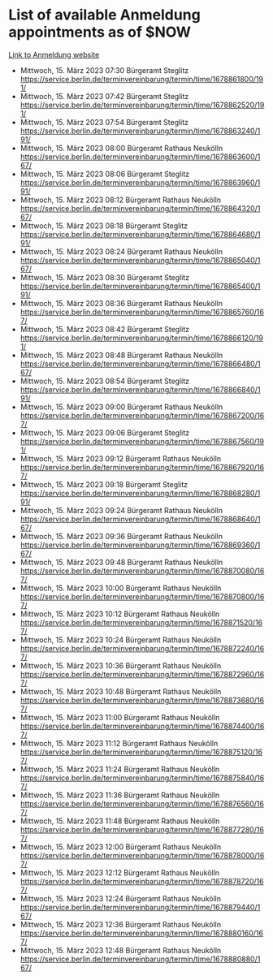 # List of available Anmeldung appointments as of $NOW
[Link to Anmeldung website](https://service.berlin.de/terminvereinbarung/termin/tag.php?termin=1&anliegen[]=120686&dienstleisterlist=122210,122217,327316,122219,327312,122227,327314,122231,327346,122243,327348,122254,122252,329742,122260,329745,122262,329748,122271,327278,122273,327274,122277,327276,330436,122280,327294,122282,327290,122284,327292,122291,327270,122285,327266,122286,327264,122296,327268,150230,329760,122297,327286,122294,327284,122312,329763,122314,329775,122304,327330,122311,327334,122309,327332,317869,122281,327352,122279,329772,122283,122276,327324,122274,327326,122267,329766,122246,327318,122251,327320,122257,327322,122208,327298,122226,327300&herkunft=http%3A%2F%2Fservice.berlin.de%2Fdienstleistung%2F120686%2F)
- Mittwoch, 15. März 2023 07:30 Bürgeramt Steglitz https://service.berlin.de/terminvereinbarung/termin/time/1678861800/191/
- Mittwoch, 15. März 2023 07:42 Bürgeramt Steglitz https://service.berlin.de/terminvereinbarung/termin/time/1678862520/191/
- Mittwoch, 15. März 2023 07:54 Bürgeramt Steglitz https://service.berlin.de/terminvereinbarung/termin/time/1678863240/191/
- Mittwoch, 15. März 2023 08:00 Bürgeramt Rathaus Neukölln https://service.berlin.de/terminvereinbarung/termin/time/1678863600/167/
- Mittwoch, 15. März 2023 08:06 Bürgeramt Steglitz https://service.berlin.de/terminvereinbarung/termin/time/1678863960/191/
- Mittwoch, 15. März 2023 08:12 Bürgeramt Rathaus Neukölln https://service.berlin.de/terminvereinbarung/termin/time/1678864320/167/
- Mittwoch, 15. März 2023 08:18 Bürgeramt Steglitz https://service.berlin.de/terminvereinbarung/termin/time/1678864680/191/
- Mittwoch, 15. März 2023 08:24 Bürgeramt Rathaus Neukölln https://service.berlin.de/terminvereinbarung/termin/time/1678865040/167/
- Mittwoch, 15. März 2023 08:30 Bürgeramt Steglitz https://service.berlin.de/terminvereinbarung/termin/time/1678865400/191/
- Mittwoch, 15. März 2023 08:36 Bürgeramt Rathaus Neukölln https://service.berlin.de/terminvereinbarung/termin/time/1678865760/167/
- Mittwoch, 15. März 2023 08:42 Bürgeramt Steglitz https://service.berlin.de/terminvereinbarung/termin/time/1678866120/191/
- Mittwoch, 15. März 2023 08:48 Bürgeramt Rathaus Neukölln https://service.berlin.de/terminvereinbarung/termin/time/1678866480/167/
- Mittwoch, 15. März 2023 08:54 Bürgeramt Steglitz https://service.berlin.de/terminvereinbarung/termin/time/1678866840/191/
- Mittwoch, 15. März 2023 09:00 Bürgeramt Rathaus Neukölln https://service.berlin.de/terminvereinbarung/termin/time/1678867200/167/
- Mittwoch, 15. März 2023 09:06 Bürgeramt Steglitz https://service.berlin.de/terminvereinbarung/termin/time/1678867560/191/
- Mittwoch, 15. März 2023 09:12 Bürgeramt Rathaus Neukölln https://service.berlin.de/terminvereinbarung/termin/time/1678867920/167/
- Mittwoch, 15. März 2023 09:18 Bürgeramt Steglitz https://service.berlin.de/terminvereinbarung/termin/time/1678868280/191/
- Mittwoch, 15. März 2023 09:24 Bürgeramt Rathaus Neukölln https://service.berlin.de/terminvereinbarung/termin/time/1678868640/167/
- Mittwoch, 15. März 2023 09:36 Bürgeramt Rathaus Neukölln https://service.berlin.de/terminvereinbarung/termin/time/1678869360/167/
- Mittwoch, 15. März 2023 09:48 Bürgeramt Rathaus Neukölln https://service.berlin.de/terminvereinbarung/termin/time/1678870080/167/
- Mittwoch, 15. März 2023 10:00 Bürgeramt Rathaus Neukölln https://service.berlin.de/terminvereinbarung/termin/time/1678870800/167/
- Mittwoch, 15. März 2023 10:12 Bürgeramt Rathaus Neukölln https://service.berlin.de/terminvereinbarung/termin/time/1678871520/167/
- Mittwoch, 15. März 2023 10:24 Bürgeramt Rathaus Neukölln https://service.berlin.de/terminvereinbarung/termin/time/1678872240/167/
- Mittwoch, 15. März 2023 10:36 Bürgeramt Rathaus Neukölln https://service.berlin.de/terminvereinbarung/termin/time/1678872960/167/
- Mittwoch, 15. März 2023 10:48 Bürgeramt Rathaus Neukölln https://service.berlin.de/terminvereinbarung/termin/time/1678873680/167/
- Mittwoch, 15. März 2023 11:00 Bürgeramt Rathaus Neukölln https://service.berlin.de/terminvereinbarung/termin/time/1678874400/167/
- Mittwoch, 15. März 2023 11:12 Bürgeramt Rathaus Neukölln https://service.berlin.de/terminvereinbarung/termin/time/1678875120/167/
- Mittwoch, 15. März 2023 11:24 Bürgeramt Rathaus Neukölln https://service.berlin.de/terminvereinbarung/termin/time/1678875840/167/
- Mittwoch, 15. März 2023 11:36 Bürgeramt Rathaus Neukölln https://service.berlin.de/terminvereinbarung/termin/time/1678876560/167/
- Mittwoch, 15. März 2023 11:48 Bürgeramt Rathaus Neukölln https://service.berlin.de/terminvereinbarung/termin/time/1678877280/167/
- Mittwoch, 15. März 2023 12:00 Bürgeramt Rathaus Neukölln https://service.berlin.de/terminvereinbarung/termin/time/1678878000/167/
- Mittwoch, 15. März 2023 12:12 Bürgeramt Rathaus Neukölln https://service.berlin.de/terminvereinbarung/termin/time/1678878720/167/
- Mittwoch, 15. März 2023 12:24 Bürgeramt Rathaus Neukölln https://service.berlin.de/terminvereinbarung/termin/time/1678879440/167/
- Mittwoch, 15. März 2023 12:36 Bürgeramt Rathaus Neukölln https://service.berlin.de/terminvereinbarung/termin/time/1678880160/167/
- Mittwoch, 15. März 2023 12:48 Bürgeramt Rathaus Neukölln https://service.berlin.de/terminvereinbarung/termin/time/1678880880/167/
